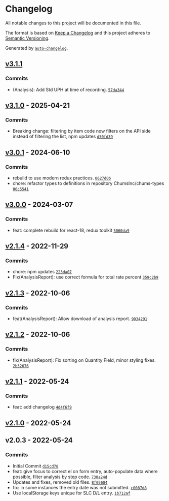 # Changelog

All notable changes to this project will be documented in this file.

The format is based on [Keep a Changelog](https://keepachangelog.com/en/1.0.0/)
and this project adheres to [Semantic Versioning](https://semver.org/spec/v2.0.0.html).

Generated by [`auto-changelog`](https://github.com/CookPete/auto-changelog).

## [v3.1.1](https://github.com/UtahGooner/direct-labor-entry-slc/compare/v3.1.0...v3.1.1)

### Commits

- (Analysis): Add Std UPH at time of recording. [`57da344`](https://github.com/UtahGooner/direct-labor-entry-slc/commit/57da344f2b60a6248b375c34dacd9ff136fc77aa)

## [v3.1.0](https://github.com/UtahGooner/direct-labor-entry-slc/compare/v3.0.1...v3.1.0) - 2025-04-21

### Commits

- Breaking change: filtering by item code now filters on the API side instead of filtering the list, npm updates [`d50fd39`](https://github.com/UtahGooner/direct-labor-entry-slc/commit/d50fd39a4519587213270d1e23c80713c2cfda9d)

## [v3.0.1](https://github.com/UtahGooner/direct-labor-entry-slc/compare/v3.0.0...v3.0.1) - 2024-06-10

### Commits

- rebuild to use modern redux practices. [`0627d0b`](https://github.com/UtahGooner/direct-labor-entry-slc/commit/0627d0bc2815140b056611b2dfccd05afb4e3fc5)
- chore: refactor types to definitions in repository ChumsInc/chums-types [`06c5541`](https://github.com/UtahGooner/direct-labor-entry-slc/commit/06c5541fda6c5c2e00fabe797f3d13b5c26be1f1)

## [v3.0.0](https://github.com/UtahGooner/direct-labor-entry-slc/compare/v2.1.4...v3.0.0) - 2024-03-07

### Commits

- feat: complete rebuild for react-18, redux toolkit [`5060da9`](https://github.com/UtahGooner/direct-labor-entry-slc/commit/5060da90cfb761a2e2c89ac2df272ba8c9f2217b)

## [v2.1.4](https://github.com/UtahGooner/direct-labor-entry-slc/compare/v2.1.3...v2.1.4) - 2022-11-29

### Commits

- chore: npm updates [`223da07`](https://github.com/UtahGooner/direct-labor-entry-slc/commit/223da0796ad6bc8980c6b491a43240d51b1366a5)
- Fix(AnalysisReport): use correct formula for total rate percent [`359c2b9`](https://github.com/UtahGooner/direct-labor-entry-slc/commit/359c2b956771b343cb9f8c882c922cde2d8f3975)

## [v2.1.3](https://github.com/UtahGooner/direct-labor-entry-slc/compare/v2.1.2...v2.1.3) - 2022-10-06

### Commits

- feat(AnalysisReport): Allow download of analysis report. [`9034291`](https://github.com/UtahGooner/direct-labor-entry-slc/commit/90342914cd42774ea362db9f4e56d1525ecd1540)

## [v2.1.2](https://github.com/UtahGooner/direct-labor-entry-slc/compare/v2.1.1...v2.1.2) - 2022-10-06

### Commits

- fix(AnalysisReport): Fix sorting on Quantity Field, minor styling fixes. [`2b32676`](https://github.com/UtahGooner/direct-labor-entry-slc/commit/2b32676388b400eae484ff43b10e9d36479b3654)

## [v2.1.1](https://github.com/UtahGooner/direct-labor-entry-slc/compare/v2.1.0...v2.1.1) - 2022-05-24

### Commits

- feat: add changelog [`4d4f6f9`](https://github.com/UtahGooner/direct-labor-entry-slc/commit/4d4f6f971a01873b3c778ac9c748933e46403cd7)

## [v2.1.0](https://github.com/UtahGooner/direct-labor-entry-slc/compare/v2.0.3...v2.1.0) - 2022-05-24

## v2.0.3 - 2022-05-24

### Commits

- Initial Commit [`d15cd78`](https://github.com/UtahGooner/direct-labor-entry-slc/commit/d15cd783545341a16acb71dcbb3b9967391be111)
- feat: give focus to correct el on form entry, auto-populate data where possible, filter analysis by step code. [`730a24d`](https://github.com/UtahGooner/direct-labor-entry-slc/commit/730a24dd7553d6f85a0a237497e1b027c6434271)
- Updates and fixes, removed old files. [`8f05684`](https://github.com/UtahGooner/direct-labor-entry-slc/commit/8f056842b744d52e545b96f033145b849ccd4646)
- fix: in some instances the entry date was not submitted. [`c0087d8`](https://github.com/UtahGooner/direct-labor-entry-slc/commit/c0087d853792bca8ca7729e69a0c8d50d509be13)
- Use localStorage keys unique for SLC D/L entry. [`1b712af`](https://github.com/UtahGooner/direct-labor-entry-slc/commit/1b712af3470872ae871cbf990c6d7d2e4e76153b)
